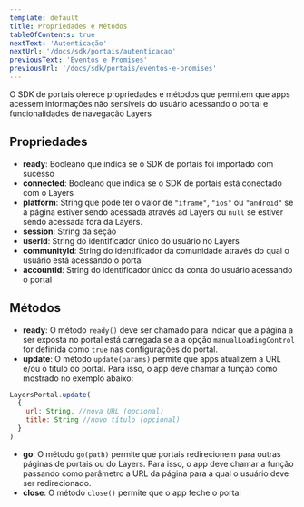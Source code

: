 ```yaml
---
template: default
title: Propriedades e Métodos
tableOfContents: true
nextText: 'Autenticação'
nextUrl: '/docs/sdk/portais/autenticacao'
previousText: 'Eventos e Promises'
previousUrl: '/docs/sdk/portais/eventos-e-promises'
---
```


O SDK de portais oferece propriedades e métodos que permitem que apps acessem informações não sensíveis do usuário acessando o portal e funcionalidades de navegação Layers

## Propriedades

+ **ready**: Booleano que indica se o SDK de portais foi importado com sucesso
+ **connected**: Booleano que indica se o SDK de portais está conectado com o Layers
+ **platform**: String que pode ter o valor de `"iframe"`, `"ios"` ou `"android"` se a página estiver sendo acessada através ad Layers ou `null` se estiver sendo acessada fora da Layers.
+ **session**: String da seção
+ **userId**: String do identificador único do usuário no Layers
+ **communityId**: String do identificador da comunidade através do qual o usuário está acessando o portal
+ **accountId**: String do identificador único da conta do usuário acessando o portal

## Métodos

+ **ready**: O método `ready()` deve ser chamado para indicar que a página a ser exposta no portal está carregada se a a opção `manualLoadingControl` for definida como `true` nas configurações do portal.
+ **update**: O método `update(params)` permite que apps atualizem a URL e/ou o título do portal. Para isso, o app deve chamar a função como mostrado no exemplo abaixo:

```js
LayersPortal.update(
  {
    url: String, //nova URL (opcional)
    title: String //novo título (opcional)
  }
)
```

+ **go**: O método `go(path)` permite que portais redirecionem para outras páginas de portais ou do Layers. Para isso, o app deve chamar a função passando como parâmetro a URL da página para a qual o usuário deve ser redirecionado.
+ **close**: O método `close()` permite que o app feche o portal
<!-- + **notify**: O método `notify()` permite que -->